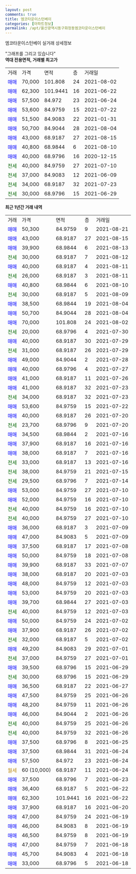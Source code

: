 ```yaml
---
layout: post
comments: true
title: 엠코타운이스턴베이
categories: [아파트정보]
permalink: /apt/울산광역시동구화정동엠코타운이스턴베이
---
```


엠코타운이스턴베이 실거래 상세정보

<script type="text/javascript">
  google.charts.load('current', {'packages':['line', 'corechart']});
  google.charts.setOnLoadCallback(drawChart);

  function drawChart() {
    var data = new google.visualization.DataTable();
    data.addColumn('date', '거래일');
    data.addColumn('number', "매매");
    data.addColumn('number', "전세");
    data.addColumn('number', "전매");

    data.addRows([[new Date(Date.parse("2021-08-21")), 50300, null, null], [new Date(Date.parse("2021-08-15")), 43000, null, null], [new Date(Date.parse("2021-08-13")), 39900, null, null], [new Date(Date.parse("2021-08-12")), null, 30000, null], [new Date(Date.parse("2021-08-11")), 40000, null, null], [new Date(Date.parse("2021-08-11")), null, 26000, null], [new Date(Date.parse("2021-08-10")), 40800, null, null], [new Date(Date.parse("2021-08-09")), null, 30000, null], [new Date(Date.parse("2021-08-04")), 38500, null, null], [new Date(Date.parse("2021-08-04")), 50700, null, null], [new Date(Date.parse("2021-08-02")), 70000, null, null], [new Date(Date.parse("2021-07-30")), null, 20000, null], [new Date(Date.parse("2021-07-29")), 40000, null, null], [new Date(Date.parse("2021-07-29")), null, 31000, null], [new Date(Date.parse("2021-07-28")), 49000, null, null], [new Date(Date.parse("2021-07-27")), 40000, null, null], [new Date(Date.parse("2021-07-26")), 41000, null, null], [new Date(Date.parse("2021-07-23")), 41000, null, null], [new Date(Date.parse("2021-07-23")), null, 34000, null], [new Date(Date.parse("2021-07-22")), 53600, null, null], [new Date(Date.parse("2021-07-20")), 40000, null, null], [new Date(Date.parse("2021-07-20")), null, 23700, null], [new Date(Date.parse("2021-07-16")), 34500, null, null], [new Date(Date.parse("2021-07-16")), 37900, null, null], [new Date(Date.parse("2021-07-16")), 38000, null, null], [new Date(Date.parse("2021-07-16")), null, 33000, null], [new Date(Date.parse("2021-07-15")), null, 38000, null], [new Date(Date.parse("2021-07-14")), null, 29500, null], [new Date(Date.parse("2021-07-10")), 53000, null, null], [new Date(Date.parse("2021-07-10")), 52000, null, null], [new Date(Date.parse("2021-07-10")), null, 40000, null], [new Date(Date.parse("2021-07-10")), null, 40000, null], [new Date(Date.parse("2021-07-09")), 36000, null, null], [new Date(Date.parse("2021-07-09")), 47000, null, null], [new Date(Date.parse("2021-07-08")), 37500, null, null], [new Date(Date.parse("2021-07-08")), 50000, null, null], [new Date(Date.parse("2021-07-07")), 39900, null, null], [new Date(Date.parse("2021-07-03")), 38000, null, null], [new Date(Date.parse("2021-07-03")), 48000, null, null], [new Date(Date.parse("2021-07-03")), 53000, null, null], [new Date(Date.parse("2021-07-03")), 39700, null, null], [new Date(Date.parse("2021-07-03")), null, 40000, null], [new Date(Date.parse("2021-07-02")), 50000, null, null], [new Date(Date.parse("2021-07-02")), 37900, null, null], [new Date(Date.parse("2021-07-02")), null, 32000, null], [new Date(Date.parse("2021-07-01")), 49200, null, null], [new Date(Date.parse("2021-07-01")), null, 37000, null], [new Date(Date.parse("2021-06-29")), 39500, null, null], [new Date(Date.parse("2021-06-29")), null, 30000, null], [new Date(Date.parse("2021-06-27")), 36500, null, null], [new Date(Date.parse("2021-06-26")), 47500, null, null], [new Date(Date.parse("2021-06-26")), 48200, null, null], [new Date(Date.parse("2021-06-26")), 46000, null, null], [new Date(Date.parse("2021-06-26")), null, 40000, null], [new Date(Date.parse("2021-06-26")), null, 40000, null], [new Date(Date.parse("2021-06-25")), 37500, null, null], [new Date(Date.parse("2021-06-24")), 37500, null, null], [new Date(Date.parse("2021-06-24")), 57500, null, null], [new Date(Date.parse("2021-06-24")), null, null, null], [new Date(Date.parse("2021-06-23")), 37500, null, null], [new Date(Date.parse("2021-06-22")), 36400, null, null], [new Date(Date.parse("2021-06-22")), 62300, null, null], [new Date(Date.parse("2021-06-20")), 37900, null, null], [new Date(Date.parse("2021-06-19")), 47000, null, null], [new Date(Date.parse("2021-06-19")), 46000, null, null], [new Date(Date.parse("2021-06-19")), 46500, null, null], [new Date(Date.parse("2021-06-18")), 47000, null, null], [new Date(Date.parse("2021-06-18")), 45700, null, null], [new Date(Date.parse("2021-06-18")), 33000, null, null]]);

    var options = {
      hAxis: {
        format: 'yyyy/MM/dd'
      },    
      lineWidth: 0,
      pointsVisible: true,    
      title: '최근 1년간 유형별 실거래가 분포',
      legend: { position: 'bottom' }
    };

    var formatter = new google.visualization.NumberFormat({pattern:'###,###'} );
    formatter.format(data, 1);
    formatter.format(data, 2);
    
    setTimeout(function() {
        var chart = new google.visualization.LineChart(document.getElementById('columnchart_material'));
        chart.draw(data, (options));
        document.getElementById('loading').style.display = 'none';
    }, 200);
  }
</script>


<div id="loading" style="z-index:20; display: block; margin-left: 0px">"그래프를 그리고 있습니다"</div>
<div id="columnchart_material" style="width: 95%; margin-left: 0px; display: block"></div>
<!-- contents start -->
<b>역대 전용면적, 거래별 최고가</b>
<table class="sortable">
    <tr>
      <td>거래</td>
      <td>가격</td>
      <td>면적</td>
      <td>층</td>
      <td>거래일</td>
    </tr>
        <tr>
          <td><a style="color: blue">매매</a></td>
          <td>70,000</td>
          <td>101.808</td>
          <td>24</td>
          <td>2021-08-02</td>
        </tr>            <tr>
          <td><a style="color: blue">매매</a></td>
          <td>62,300</td>
          <td>101.9441</td>
          <td>16</td>
          <td>2021-06-22</td>
        </tr>            <tr>
          <td><a style="color: blue">매매</a></td>
          <td>57,500</td>
          <td>84.972</td>
          <td>23</td>
          <td>2021-06-24</td>
        </tr>            <tr>
          <td><a style="color: blue">매매</a></td>
          <td>53,600</td>
          <td>84.9759</td>
          <td>15</td>
          <td>2021-07-22</td>
        </tr>            <tr>
          <td><a style="color: blue">매매</a></td>
          <td>51,500</td>
          <td>84.9083</td>
          <td>22</td>
          <td>2021-01-31</td>
        </tr>            <tr>
          <td><a style="color: blue">매매</a></td>
          <td>50,700</td>
          <td>84.9044</td>
          <td>28</td>
          <td>2021-08-04</td>
        </tr>            <tr>
          <td><a style="color: blue">매매</a></td>
          <td>43,000</td>
          <td>68.9187</td>
          <td>27</td>
          <td>2021-08-15</td>
        </tr>            <tr>
          <td><a style="color: blue">매매</a></td>
          <td>40,800</td>
          <td>68.9844</td>
          <td>6</td>
          <td>2021-08-10</td>
        </tr>            <tr>
          <td><a style="color: blue">매매</a></td>
          <td>40,000</td>
          <td>68.9796</td>
          <td>16</td>
          <td>2020-12-15</td>
        </tr>        
        <tr>
              <td><a style="color: darkgreen">전세</a></td>
              <td>40,000</td>
              <td>84.9759</td>
              <td>27</td>
              <td>2021-07-10</td>
            </tr>            <tr>
              <td><a style="color: darkgreen">전세</a></td>
              <td>37,000</td>
              <td>84.9083</td>
              <td>12</td>
              <td>2021-06-09</td>
            </tr>            <tr>
              <td><a style="color: darkgreen">전세</a></td>
              <td>34,000</td>
              <td>68.9187</td>
              <td>32</td>
              <td>2021-07-23</td>
            </tr>            <tr>
              <td><a style="color: darkgreen">전세</a></td>
              <td>30,000</td>
              <td>68.9796</td>
              <td>15</td>
              <td>2021-06-29</td>
            </tr>        
    
</table>

<b>최근 1년간 거래 내역</b>

<table class="sortable">
    <tr>
      <td>거래</td>
      <td>가격</td>
      <td>면적</td>
      <td>층</td>
      <td>거래일</td>
    </tr>
    <tr>
      <td><a style="color: blue">매매</a></td>
      <td>50,300</td>
      <td>84.9759</td>
      <td>9</td>
      <td>2021-08-21</td>
    </tr>          <tr>
      <td><a style="color: blue">매매</a></td>
      <td>43,000</td>
      <td>68.9187</td>
      <td>27</td>
      <td>2021-08-15</td>
    </tr>          <tr>
      <td><a style="color: blue">매매</a></td>
      <td>39,900</td>
      <td>68.9844</td>
      <td>6</td>
      <td>2021-08-13</td>
    </tr>          <tr>
      <td><a style="color: darkgreen">전세</a></td>
      <td>30,000</td>
      <td>68.9187</td>
      <td>7</td>
      <td>2021-08-12</td>
    </tr>          <tr>
      <td><a style="color: blue">매매</a></td>
      <td>40,000</td>
      <td>68.9187</td>
      <td>4</td>
      <td>2021-08-11</td>
    </tr>          <tr>
      <td><a style="color: darkgreen">전세</a></td>
      <td>26,000</td>
      <td>68.9187</td>
      <td>3</td>
      <td>2021-08-11</td>
    </tr>          <tr>
      <td><a style="color: blue">매매</a></td>
      <td>40,800</td>
      <td>68.9844</td>
      <td>6</td>
      <td>2021-08-10</td>
    </tr>          <tr>
      <td><a style="color: darkgreen">전세</a></td>
      <td>30,000</td>
      <td>68.9187</td>
      <td>5</td>
      <td>2021-08-09</td>
    </tr>          <tr>
      <td><a style="color: blue">매매</a></td>
      <td>38,500</td>
      <td>68.9844</td>
      <td>19</td>
      <td>2021-08-04</td>
    </tr>          <tr>
      <td><a style="color: blue">매매</a></td>
      <td>50,700</td>
      <td>84.9044</td>
      <td>28</td>
      <td>2021-08-04</td>
    </tr>          <tr>
      <td><a style="color: blue">매매</a></td>
      <td>70,000</td>
      <td>101.808</td>
      <td>24</td>
      <td>2021-08-02</td>
    </tr>          <tr>
      <td><a style="color: darkgreen">전세</a></td>
      <td>20,000</td>
      <td>68.9796</td>
      <td>4</td>
      <td>2021-07-30</td>
    </tr>          <tr>
      <td><a style="color: blue">매매</a></td>
      <td>40,000</td>
      <td>68.9187</td>
      <td>30</td>
      <td>2021-07-29</td>
    </tr>          <tr>
      <td><a style="color: darkgreen">전세</a></td>
      <td>31,000</td>
      <td>68.9187</td>
      <td>26</td>
      <td>2021-07-29</td>
    </tr>          <tr>
      <td><a style="color: blue">매매</a></td>
      <td>49,000</td>
      <td>84.9044</td>
      <td>2</td>
      <td>2021-07-28</td>
    </tr>          <tr>
      <td><a style="color: blue">매매</a></td>
      <td>40,000</td>
      <td>68.9796</td>
      <td>4</td>
      <td>2021-07-27</td>
    </tr>          <tr>
      <td><a style="color: blue">매매</a></td>
      <td>41,000</td>
      <td>68.9187</td>
      <td>11</td>
      <td>2021-07-26</td>
    </tr>          <tr>
      <td><a style="color: blue">매매</a></td>
      <td>41,000</td>
      <td>68.9187</td>
      <td>32</td>
      <td>2021-07-23</td>
    </tr>          <tr>
      <td><a style="color: darkgreen">전세</a></td>
      <td>34,000</td>
      <td>68.9187</td>
      <td>32</td>
      <td>2021-07-23</td>
    </tr>          <tr>
      <td><a style="color: blue">매매</a></td>
      <td>53,600</td>
      <td>84.9759</td>
      <td>15</td>
      <td>2021-07-22</td>
    </tr>          <tr>
      <td><a style="color: blue">매매</a></td>
      <td>40,000</td>
      <td>68.9187</td>
      <td>26</td>
      <td>2021-07-20</td>
    </tr>          <tr>
      <td><a style="color: darkgreen">전세</a></td>
      <td>23,700</td>
      <td>68.9796</td>
      <td>9</td>
      <td>2021-07-20</td>
    </tr>          <tr>
      <td><a style="color: blue">매매</a></td>
      <td>34,500</td>
      <td>68.9844</td>
      <td>2</td>
      <td>2021-07-16</td>
    </tr>          <tr>
      <td><a style="color: blue">매매</a></td>
      <td>37,900</td>
      <td>68.9187</td>
      <td>16</td>
      <td>2021-07-16</td>
    </tr>          <tr>
      <td><a style="color: blue">매매</a></td>
      <td>38,000</td>
      <td>68.9187</td>
      <td>7</td>
      <td>2021-07-16</td>
    </tr>          <tr>
      <td><a style="color: darkgreen">전세</a></td>
      <td>33,000</td>
      <td>68.9187</td>
      <td>13</td>
      <td>2021-07-16</td>
    </tr>          <tr>
      <td><a style="color: darkgreen">전세</a></td>
      <td>38,000</td>
      <td>84.9759</td>
      <td>21</td>
      <td>2021-07-15</td>
    </tr>          <tr>
      <td><a style="color: darkgreen">전세</a></td>
      <td>29,500</td>
      <td>68.9796</td>
      <td>7</td>
      <td>2021-07-14</td>
    </tr>          <tr>
      <td><a style="color: blue">매매</a></td>
      <td>53,000</td>
      <td>84.9759</td>
      <td>27</td>
      <td>2021-07-10</td>
    </tr>          <tr>
      <td><a style="color: blue">매매</a></td>
      <td>52,000</td>
      <td>84.9759</td>
      <td>16</td>
      <td>2021-07-10</td>
    </tr>          <tr>
      <td><a style="color: darkgreen">전세</a></td>
      <td>40,000</td>
      <td>84.9759</td>
      <td>16</td>
      <td>2021-07-10</td>
    </tr>          <tr>
      <td><a style="color: darkgreen">전세</a></td>
      <td>40,000</td>
      <td>84.9759</td>
      <td>27</td>
      <td>2021-07-10</td>
    </tr>          <tr>
      <td><a style="color: blue">매매</a></td>
      <td>36,000</td>
      <td>68.9187</td>
      <td>3</td>
      <td>2021-07-09</td>
    </tr>          <tr>
      <td><a style="color: blue">매매</a></td>
      <td>47,000</td>
      <td>84.9083</td>
      <td>5</td>
      <td>2021-07-09</td>
    </tr>          <tr>
      <td><a style="color: blue">매매</a></td>
      <td>37,500</td>
      <td>68.9187</td>
      <td>17</td>
      <td>2021-07-08</td>
    </tr>          <tr>
      <td><a style="color: blue">매매</a></td>
      <td>50,000</td>
      <td>84.9759</td>
      <td>18</td>
      <td>2021-07-08</td>
    </tr>          <tr>
      <td><a style="color: blue">매매</a></td>
      <td>39,900</td>
      <td>68.9187</td>
      <td>33</td>
      <td>2021-07-07</td>
    </tr>          <tr>
      <td><a style="color: blue">매매</a></td>
      <td>38,000</td>
      <td>68.9187</td>
      <td>20</td>
      <td>2021-07-03</td>
    </tr>          <tr>
      <td><a style="color: blue">매매</a></td>
      <td>48,000</td>
      <td>84.9759</td>
      <td>12</td>
      <td>2021-07-03</td>
    </tr>          <tr>
      <td><a style="color: blue">매매</a></td>
      <td>53,000</td>
      <td>84.9759</td>
      <td>20</td>
      <td>2021-07-03</td>
    </tr>          <tr>
      <td><a style="color: blue">매매</a></td>
      <td>39,700</td>
      <td>68.9844</td>
      <td>27</td>
      <td>2021-07-03</td>
    </tr>          <tr>
      <td><a style="color: darkgreen">전세</a></td>
      <td>40,000</td>
      <td>84.9759</td>
      <td>12</td>
      <td>2021-07-03</td>
    </tr>          <tr>
      <td><a style="color: blue">매매</a></td>
      <td>50,000</td>
      <td>84.9759</td>
      <td>24</td>
      <td>2021-07-02</td>
    </tr>          <tr>
      <td><a style="color: blue">매매</a></td>
      <td>37,900</td>
      <td>68.9187</td>
      <td>26</td>
      <td>2021-07-02</td>
    </tr>          <tr>
      <td><a style="color: darkgreen">전세</a></td>
      <td>32,000</td>
      <td>68.9187</td>
      <td>5</td>
      <td>2021-07-02</td>
    </tr>          <tr>
      <td><a style="color: blue">매매</a></td>
      <td>49,200</td>
      <td>84.9083</td>
      <td>29</td>
      <td>2021-07-01</td>
    </tr>          <tr>
      <td><a style="color: darkgreen">전세</a></td>
      <td>37,000</td>
      <td>84.9759</td>
      <td>27</td>
      <td>2021-07-01</td>
    </tr>          <tr>
      <td><a style="color: blue">매매</a></td>
      <td>39,500</td>
      <td>68.9796</td>
      <td>15</td>
      <td>2021-06-29</td>
    </tr>          <tr>
      <td><a style="color: darkgreen">전세</a></td>
      <td>30,000</td>
      <td>68.9796</td>
      <td>15</td>
      <td>2021-06-29</td>
    </tr>          <tr>
      <td><a style="color: blue">매매</a></td>
      <td>36,500</td>
      <td>68.9187</td>
      <td>22</td>
      <td>2021-06-27</td>
    </tr>          <tr>
      <td><a style="color: blue">매매</a></td>
      <td>47,500</td>
      <td>84.9759</td>
      <td>25</td>
      <td>2021-06-26</td>
    </tr>          <tr>
      <td><a style="color: blue">매매</a></td>
      <td>48,200</td>
      <td>84.9759</td>
      <td>11</td>
      <td>2021-06-26</td>
    </tr>          <tr>
      <td><a style="color: blue">매매</a></td>
      <td>46,000</td>
      <td>84.9044</td>
      <td>2</td>
      <td>2021-06-26</td>
    </tr>          <tr>
      <td><a style="color: darkgreen">전세</a></td>
      <td>40,000</td>
      <td>84.9759</td>
      <td>25</td>
      <td>2021-06-26</td>
    </tr>          <tr>
      <td><a style="color: darkgreen">전세</a></td>
      <td>40,000</td>
      <td>84.9759</td>
      <td>32</td>
      <td>2021-06-26</td>
    </tr>          <tr>
      <td><a style="color: blue">매매</a></td>
      <td>37,500</td>
      <td>68.9796</td>
      <td>8</td>
      <td>2021-06-25</td>
    </tr>          <tr>
      <td><a style="color: blue">매매</a></td>
      <td>37,500</td>
      <td>68.9844</td>
      <td>31</td>
      <td>2021-06-24</td>
    </tr>          <tr>
      <td><a style="color: blue">매매</a></td>
      <td>57,500</td>
      <td>84.972</td>
      <td>23</td>
      <td>2021-06-24</td>
    </tr>          <tr>
      <td><a style="color: darkgoldenrod">월세</a></td>
      <td>60 (10,000)</td>
      <td>68.9187</td>
      <td>11</td>
      <td>2021-06-24</td>
    </tr>          <tr>
      <td><a style="color: blue">매매</a></td>
      <td>37,500</td>
      <td>68.9796</td>
      <td>7</td>
      <td>2021-06-23</td>
    </tr>          <tr>
      <td><a style="color: blue">매매</a></td>
      <td>36,400</td>
      <td>68.9187</td>
      <td>5</td>
      <td>2021-06-22</td>
    </tr>          <tr>
      <td><a style="color: blue">매매</a></td>
      <td>62,300</td>
      <td>101.9441</td>
      <td>16</td>
      <td>2021-06-22</td>
    </tr>          <tr>
      <td><a style="color: blue">매매</a></td>
      <td>37,900</td>
      <td>68.9187</td>
      <td>16</td>
      <td>2021-06-20</td>
    </tr>          <tr>
      <td><a style="color: blue">매매</a></td>
      <td>47,000</td>
      <td>84.9759</td>
      <td>24</td>
      <td>2021-06-19</td>
    </tr>          <tr>
      <td><a style="color: blue">매매</a></td>
      <td>46,000</td>
      <td>84.9083</td>
      <td>8</td>
      <td>2021-06-19</td>
    </tr>          <tr>
      <td><a style="color: blue">매매</a></td>
      <td>46,500</td>
      <td>84.9759</td>
      <td>8</td>
      <td>2021-06-19</td>
    </tr>          <tr>
      <td><a style="color: blue">매매</a></td>
      <td>47,000</td>
      <td>84.9759</td>
      <td>7</td>
      <td>2021-06-18</td>
    </tr>          <tr>
      <td><a style="color: blue">매매</a></td>
      <td>45,700</td>
      <td>84.9083</td>
      <td>4</td>
      <td>2021-06-18</td>
    </tr>          <tr>
      <td><a style="color: blue">매매</a></td>
      <td>33,000</td>
      <td>68.9796</td>
      <td>5</td>
      <td>2021-06-18</td>
    </tr>      </table>
<!-- contents end -->    


